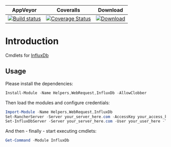 | AppVeyor | Coveralls | Download |
| :------: | :-------: | :------: |
| [![Build status](https://ci.appveyor.com/api/projects/status/8s64y46nck7qd5ty?svg=true)](https://ci.appveyor.com/project/nicholasdille/powershell-influxdb) | [![Coverage Status](https://coveralls.io/repos/github/nicholasdille/PowerShell-InfluxDb/badge.svg?branch=master)](https://coveralls.io/github/nicholasdille/PowerShell-InfluxDb?branch=master) | [![Download](https://img.shields.io/badge/powershellgallery-InfluxDb-blue.svg)](https://www.powershellgallery.com/packages/InfluxDb/) 

# Introduction

Cmdlets for [InfluxDb](https://www.influxdata.com/time-series-platform/influxdb/)

## Usage

Please install the dependencies:

```powershell
Install-Module -Name Helpers,WebRequest,InfluxDb -AllowClobber
```

Then load the modules and configure credentials:

```powershell
Import-Module -Name Helpers,WebRequest,InfluxDb
Set-RancherServer -Server your_server_here.com -AccessKey your_access_key_here -SecretKey your_secret_key_here
Set-InfluxDbServer -Server your_server_here.com -User your_user_here -Token your_secret_here
```

And then - finally - start executing cmdlets:

```powershell
Get-Command -Module InfluxDb
```
